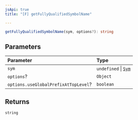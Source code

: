 ```yaml
---
jsApi: true
title: "[F] getFullyQualifiedSymbolName"

---
```

```ts
getFullyQualifiedSymbolName(sym, options?): string
```

## Parameters

| Parameter | Type |
| :------ | :------ |
| `sym` | `undefined` \| [`Sym`](../interfaces/Sym.md) |
| `options`? | `Object` |
| `options.useGlobalPrefixAtTopLevel`? | `boolean` |

## Returns

`string`

